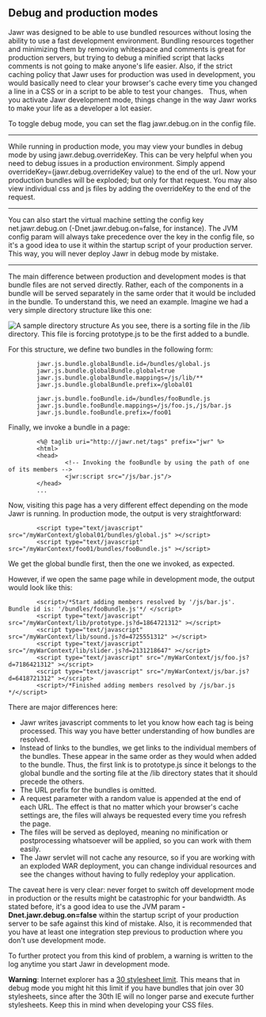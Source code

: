 Debug and production modes
--------------------------

Jawr was designed to be able to use bundled resources without losing the
ability to use a fast development environment. Bundling resources
together and minimizing them by removing whitespace and comments is
great for production servers, but trying to debug a minified script that
lacks comments is not going to make anyone's life easier. Also, if the
strict caching policy that Jawr uses for production was used in
development, you would basically need to clear your browser's cache
every time you changed a line in a CSS or in a script to be able to test
your changes.   Thus, when you activate Jawr development mode, things
change in the way Jawr works to make your life as a developer a lot
easier.  

To toggle debug mode, you can set the flag jawr.debug.on in the config
file.

------------------------------------------------------------------------

While running in production mode, you may view your bundles in debug
mode by using jawr.debug.overrideKey. This can be very helpful when you
need to debug issues in a production environment. Simply append
overrideKey=(jawr.debug.overrideKey value) to the end of the url. Now
your production bundles will be exploded; but only for that request. You
may also view individual css and js files by adding the overrideKey to
the end of the request.

------------------------------------------------------------------------

You can also start the virtual machine setting the config key
net.jawr.debug.on (-Dnet.jawr.debug.on=false, for instance). The JVM
config param will always take precedence over the key in the config
file, so it's a good idea to use it within the startup script of your
production server. This way, you will never deploy Jawr in debug mode by
mistake.

------------------------------------------------------------------------

The main difference between production and development modes is that
bundle files are not served directly. Rather, each of the components in
a bundle will be served separately in the same order that it would be
included in the bundle. To understand this, we need an example. Imagine
we had a very simple directory structure like this one:

![A sample directory structure](../images/modes/sample_dirs.png)
As you see, there is a sorting file in the /lib directory. This file is
forcing prototype.js to be the first added to a bundle.  

For this structure, we define two bundles in the following form:


            jawr.js.bundle.globalBundle.id=/bundles/global.js
            jawr.js.bundle.globalBundle.global=true
            jawr.js.bundle.globalBundle.mappings=/js/lib/** 
            jawr.js.bundle.globalBundle.prefix=/global01
            
            jawr.js.bundle.fooBundle.id=/bundles/fooBundle.js
            jawr.js.bundle.fooBundle.mappings=/js/foo.js,/js/bar.js 
            jawr.js.bundle.fooBundle.prefix=/foo01


Finally, we invoke a bundle in a page:


            <%@ taglib uri="http://jawr.net/tags" prefix="jwr" %>
            <html>
            <head>
                    <!-- Invoking the fooBundle by using the path of one of its members -->
                    <jwr:script src="/js/bar.js"/> 
            </head>
            ...
            

Now, visiting this page has a very different effect depending on the
mode Jawr is running. In production mode, the output is very
straightforward:


            <script type="text/javascript" src="/myWarContext/global01/bundles/global.js" ></script>
            <script type="text/javascript" src="/myWarContext/foo01/bundles/fooBundle.js" ></script>


We get the global bundle first, then the one we invoked, as expected.  

However, if we open the same page while in development mode, the output
would look like this:


            <script>/*Start adding members resolved by '/js/bar.js'. Bundle id is: '/bundles/fooBundle.js'*/ </script>
            <script type="text/javascript" src="/myWarContext/lib/prototype.js?d=1864721312" ></script>
            <script type="text/javascript" src="/myWarContext/lib/sound.js?d=4725551312" ></script>
            <script type="text/javascript" src="/myWarContext/lib/slider.js?d=2131218647" ></script>
            <script type="text/javascript" src="/myWarContext/js/foo.js?d=7186421312" ></script>
            <script type="text/javascript" src="/myWarContext/js/bar.js?d=6418721312" ></script>
            <script>/*Finished adding members resolved by /js/bar.js */</script>


There are major differences here:

-   Jawr writes javascript comments to let you know how each tag is
    being processed. This way you have better understanding of how
    bundles are resolved.
-   Instead of links to the bundles, we get links to the individual
    members of the bundles. These appear in the same order as they would
    when added to the bundle. Thus, the first link is to prototype.js
    since it belongs to the global bundle and the sorting file at the
    /lib directory states that it should precede the others.
-   The URL prefix for the bundles is omitted.
-   A request parameter with a random value is appended at the end of
    each URL. The effect is that no matter which your browser's cache
    settings are, the files will always be requested every time you
    refresh the page.
-   The files will be served as deployed, meaning no minification or
    postprocessing whatsoever will be applied, so you can work with
    them easily.
-   The Jawr servlet will not cache any resource, so if you are working
    with an exploded WAR deployment, you can change individual resources
    and see the changes without having to fully redeploy
    your application.

The caveat here is very clear: never forget to switch off development
mode in production or the results might be catastrophic for your
bandwidth. As stated before, it's a good idea to use the JVM param
**-Dnet.jawr.debug.on=false** within the startup script of your
production server to be safe against this kind of mistake. Also, it is
recommended that you have at least one integration step previous to
production where you don't use development mode.  

To further protect you from this kind of problem, a warning is written
to the log anytime you start Jawr in development mode.

**Warning**: Internet explorer has a [30 stylesheet
limit](http://support.microsoft.com/default.aspx?scid=kb;en-us;262161).
This means that in debug mode you might hit this limit if you have
bundles that join over 30 stylesheets, since after the 30th IE will no
longer parse and execute further stylesheets. Keep this in mind when
developing your CSS files.

